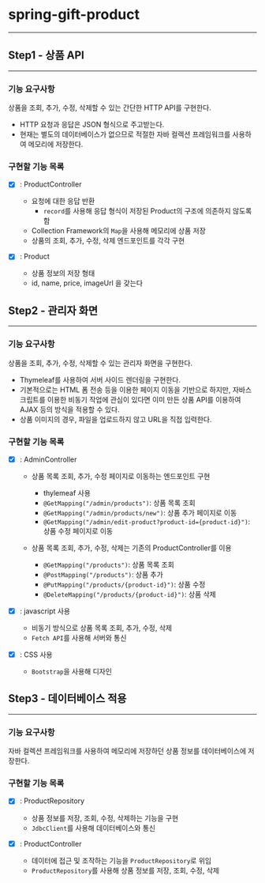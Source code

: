 # spring-gift-product
___

## Step1 - 상품 API
___

### 기능 요구사항
상품을 조회, 추가, 수정, 삭제할 수 있는 간단한 HTTP API를 구현한다.

- HTTP 요청과 응답은 JSON 형식으로 주고받는다.
- 현재는 별도의 데이터베이스가 없으므로 적절한 자바 컬렉션 프레임워크를 사용하여 메모리에 저장한다.

### 구현할 기능 목록

- [x] : ProductController
  - 요청에 대한 응답 반환
    - `record`를 사용해 응답 형식이 저장된 Product의 구조에 의존하지 않도록 함
  - Collection Framework의 `Map`을 사용해 메모리에 상품 저장
  - 상품의 조회, 추가, 수정, 삭제 엔드포인트를 각각 구현

- [x] : Product
  - 상품 정보의 저장 형태
  - id, name, price, imageUrl 을 갖는다

## Step2 - 관리자 화면
___

### 기능 요구사항
상품을 조회, 추가, 수정, 삭제할 수 있는 관리자 화면을 구현한다.
- Thymeleaf를 사용하여 서버 사이드 렌더링을 구현한다.
- 기본적으로는 HTML 폼 전송 등을 이용한 페이지 이동을 기반으로 하지만, 자바스크립트를 이용한 비동기 작업에 관심이 있다면 이미 만든 상품 API를 이용하여 AJAX 등의 방식을 적용할 수 있다.
- 상품 이미지의 경우, 파일을 업로드하지 않고 URL을 직접 입력한다.

### 구현할 기능 목록

- [x] : AdminController
  - 상품 목록 조회, 추가, 수정 페이지로 이동하는 엔드포인트 구현
    - thylemeaf 사용
    - `@GetMapping("/admin/products")`: 상품 목록 조회
    - `@GetMapping("/admin/products/new")`: 상품 추가 페이지로 이동
    - `@GetMapping("/admin/edit-product?product-id={product-id}")`: 상품 수정 페이지로 이동

  - 상품 목록 조회, 추가, 수정, 삭제는 기존의 ProductController를 이용
    - `@GetMapping("/products")`: 상품 목록 조회
    - `@PostMapping("/products")`: 상품 추가
    - `@PutMapping("/products/{product-id}")`: 상품 수정
    - `@DeleteMapping("/products/{product-id}")`: 상품 삭제

- [x] : javascript 사용
  - 비동기 방식으로 상품 목록 조회, 추가, 수정, 삭제
  - `Fetch API`를 사용해 서버와 통신

- [x] : CSS 사용
  - `Bootstrap`을 사용해 디자인

## Step3 - 데이터베이스 적용
___

### 기능 요구사항
자바 컬렉션 프레임워크를 사용하여 메모리에 저장하던 상품 정보를 데이터베이스에 저장한다.

### 구현할 기능 목록

- [x] : ProductRepository
  - 상품 정보를 저장, 조회, 수정, 삭제하는 기능을 구현
  - `JdbcClient`를 사용해 데이터베이스와 통신

- [x] : ProductController
  - 데이터에 접근 및 조작하는 기능을 `ProductRepository`로 위임
  - `ProductRepository`를 사용해 상품 정보를 저장, 조회, 수정, 삭제

